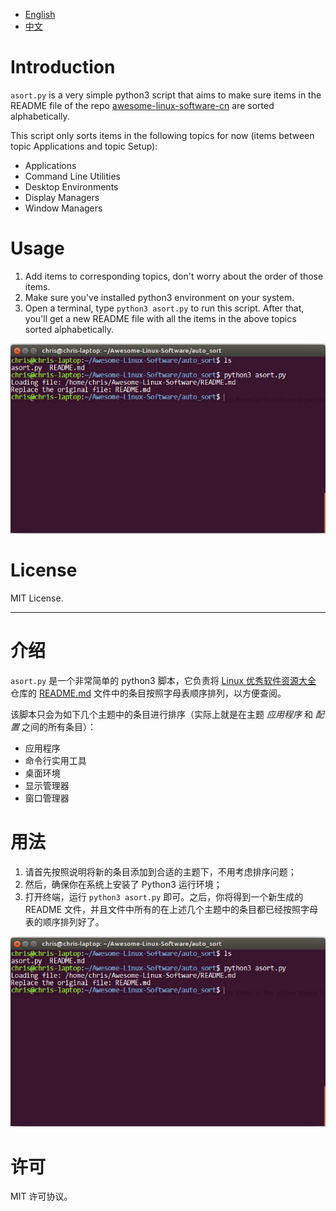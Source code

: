 - [English](#introduction)
- [中文](#介绍)

# Introduction
`asort.py` is a very simple python3 script that aims to make sure items in the README file of the repo [awesome-linux-software-cn](https://github.com/ChrisLeeGit/awesome-linux-software-cn) are sorted alphabetically.

This script only sorts items in the following topics for now (items between topic Applications and topic Setup):
- Applications
- Command Line Utilities
- Desktop Environments
- Display Managers
- Window Managers

# Usage
1. Add items to corresponding topics, don't worry about the order of those items.
1. Make sure you've installed python3 environment on your system.
1. Open a terminal, type `python3 asort.py` to run this script. After that, you'll get a new README file with all the items in the above topics sorted alphabetically.

![test screenshot](./test.png)

# License
MIT License.

---------------------------------------------
# 介绍
`asort.py` 是一个非常简单的 python3 脚本，它负责将 [Linux 优秀软件资源大全](https://github.com/ChrisLeeGit/awesome-linux-software-cn) 仓库的 [README.md](https://github.com/ChrisLeeGit/awesome-linux-software-cn/blob/master/README.md) 文件中的条目按照字母表顺序排列，以方便查阅。

该脚本只会为如下几个主题中的条目进行排序（实际上就是在主题 *应用程序* 和 *配置* 之间的所有条目）：
- 应用程序
- 命令行实用工具
- 桌面环境
- 显示管理器
- 窗口管理器

# 用法
1. 请首先按照说明将新的条目添加到合适的主题下，不用考虑排序问题；
1. 然后，确保你在系统上安装了 Python3 运行环境；
1. 打开终端，运行 `python3 asort.py` 即可。之后，你将得到一个新生成的 README 文件，并且文件中所有的在上述几个主题中的条目都已经按照字母表的顺序排列好了。

![test 截图](./test.png)

# 许可
MIT 许可协议。

